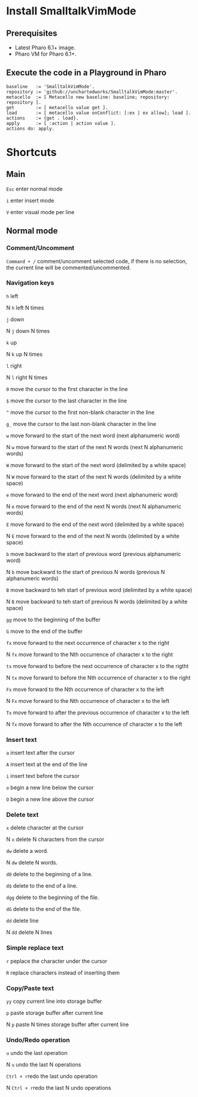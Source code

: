# Install SmalltalkVimMode
## Prerequisites
- Latest Pharo 6.1+ image.
- Pharo VM for Pharo 6.1+.

## Execute the code in a Playground in Pharo
```
baseline   := 'SmalltalkVimMode'.
repository := 'github://unchartedworks/SmalltalkVimMode:master'. 
metacello  := [ Metacello new baseline: baseline; repository: repository ].
get        := [ metacello value get ].
load       := [ metacello value onConflict: [:ex | ex allow]; load ].
actions    := {get . load}.
apply      := [ :action | action value ].
actions do: apply.
```

# Shortcuts
## Main
`Esc` enter normal mode

`i` enter insert mode

`V` enter visual mode per line

## Normal mode
### Comment/Uncomment
`Command + /` comment/uncomment selected code, if there is no selection, the current line will be commented/uncommented.

### Navigation keys
`h` left

N `h` left N times

`j` down

N `j` down N times

`k` up

N `k` up N times

`l` right

N `l` right N times

`0` move the cursor to the first character in the line

`$` move the cursor to the last character in the line

`^`	move the cursor to the first non-blank character in the line

`g_` move the cursor to the last non-blank character in the line

`w` move forward to the start of the next word (next alphanumeric word)

N `w` move forward to the start of the next N words (next N alphanumeric words)

`W` move forward to the start of the next word (delimited by a white space)

N `W` move forward to the start of the next N words (delimited by a white space)

`e` move forward to the end of the next word (next alphanumeric word)

N `e` move forward to the end of the next N words (next N alphanumeric words)

`E` move forward to the end of the next word (delimited by a white space)

N `E` move forward to the end of the next N words (delimited by a white space)

`b` move backward to the start of previous word (previous alphanumeric word)

N `b` move backward to the start of previous N words (previous N alphanumeric words)

`B` move backward to teh start of previous word (delimited by a white space)

N `B` move backward to teh start of previous N words (delimited by a white space)

`gg` move to the beginning of the buffer

`G` move to the end of the buffer

`fx` move forward to the next occurrence of character x to the right

N `fx` move forward to the Nth occurrence of character x to the right

`tx` move forward to before the next occurrence of character x to the rigtht

N `tx` move forward to before the Nth occurrence of character x to the right

`Fx` move forward to the Nth occurrence of character x to the left

N `Fx` move forward to the Nth occurrence of character x to the left

`Tx` move forward to after the previous occurrence of character x to the left

N `Tx` move forward to after the Nth occurrence of character x to the left

### Insert text
`a` insert text after the cursor

`A` insert text at the end of the line

`i` insert text before the cursor

`o` begin a new line below the cursor

`O` begin a new line above the cursor

### Delete text
`x` delete character at the cursor

N `x` delete N characters from the cursor

`dw` delete a word.

N `dw` delete N words.

`d0` delete to the beginning of a line.

`d$` delete to the end of a line.

`dgg` delete to the beginning of the file.

`dG` delete to the end of the file.

`dd` delete line

N `dd` delete N lines

### Simple replace text
`r` peplace the character under the cursor

`R` replace characters instead of inserting them

### Copy/Paste text
`yy` copy current line into storage buffer

`p` paste storage buffer after current line

N `p` paste N times storage buffer after current line

### Undo/Redo operation
`u` undo the last operation

N `u` undo the last N operations

`Ctrl + r`redo the last undo operation

N `Ctrl + r`redo the last N undo operations
